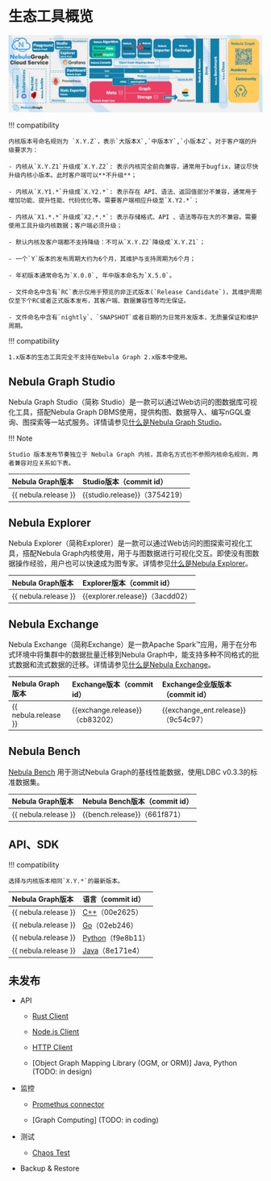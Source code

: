 # 生态工具概览

![Nebula Graph 鸟瞰图](../1.introduction/nebula-birdview.png)

!!! compatibility

    内核版本号命名规则为 `X.Y.Z`，表示`大版本X`,`中版本Y`,`小版本Z`。对于客户端的升级要求为：

    - 内核从`X.Y.Z1`升级成`X.Y.Z2`: 表示内核完全前向兼容，通常用于bugfix，建议尽快升级内核小版本。此时客户端可以**不升级**；
    
    - 内核从`X.Y1.*`升级成`X.Y2.*`: 表示存在 API、语法、返回值部分不兼容，通常用于增加功能、提升性能、代码优化等。需要客户端相应升级至`X.Y2.*`；
    
    - 内核从`X1.*.*`升级成`X2.*.*`: 表示存储格式、API 、语法等存在大的不兼容。需要使用工具升级内核数据；客户端必须升级；

    - 默认内核及客户端都不支持降级：不可从`X.Y.Z2`降级成`X.Y.Z1`；
 
    - 一个`Y`版本的发布周期大约为6个月，其维护与支持周期为6个月；
    
    - 年初版本通常命名为`X.0.0`, 年中版本命名为`X.5.0`。
    
    - 文件命名中含有`RC`表示仅用于预览的非正式版本(`Release Candidate`)，其维护周期仅至下个RC或者正式版本发布，其客户端、数据兼容性等均无保证。
    
    - 文件命名中含有`nightly`、`SNAPSHOT`或者日期的为日常开发版本，无质量保证和维护周期。

!!! compatibility

    1.x版本的生态工具完全不支持在Nebula Graph 2.x版本中使用。


## Nebula Graph Studio

Nebula Graph Studio（简称 Studio）是一款可以通过Web访问的图数据库可视化工具，搭配Nebula Graph DBMS使用，提供构图、数据导入、编写nGQL查询、图探索等一站式服务。详情请参见[什么是Nebula Graph Studio](../nebula-studio/about-studio/st-ug-what-is-graph-studio.md)。

!!! Note

    Studio 版本发布节奏独立于 Nebula Graph 内核，其命名方式也不参照内核命名规则，两者兼容对应关系如下表。

|Nebula Graph版本|Studio版本（commit id）|
|:---|:---|
| {{ nebula.release }}  | {{studio.release}}（3754219）|

<!--
## Nebula Dashboard

Nebula Dashboard（简称Dashboard）是一款用于监控Nebula Graph集群中机器和服务状态的可视化工具。详情参见[什么是Nebula Dashboard](../nebula-dashboard/1.what-is-dashboard.md)。

|Nebula Graph版本|Dashboard版本（commit id）|
|:---|:---|
| {{ nebula.release }}  | {{dashboard.release}}（49ab1bc） |
-->

## Nebula Explorer

Nebula Explorer（简称Explorer）是一款可以通过Web访问的图探索可视化工具，搭配Nebula Graph内核使用，用于与图数据进行可视化交互。即使没有图数据操作经验，用户也可以快速成为图专家。详情参见[什么是Nebula Explorer](../nebula-explorer/about-explorer/ex-ug-what-is-explorer.md)。

|Nebula Graph版本|Explorer版本（commit id）|
|:---|:---|
| {{ nebula.release }}  | {{explorer.release}}（3acdd02） |

## Nebula Exchange

Nebula Exchange（简称Exchange）是一款Apache Spark&trade;应用，用于在分布式环境中将集群中的数据批量迁移到Nebula Graph中，能支持多种不同格式的批式数据和流式数据的迁移。详情请参见[什么是Nebula Exchange](../nebula-exchange/about-exchange/ex-ug-what-is-exchange.md)。

|Nebula Graph版本|Exchange版本（commit id）|Exchange企业版版本（commit id）|
|:---|:---|:--|
| {{ nebula.release }} | {{exchange.release}}（cb83202） |{{exchange_ent.release}}（9c54c97） |

<!--
## Nebula Operator

Nebula Operator（简称Operator）是用于在Kubernetes系统上自动化部署和运维Nebula Graph集群的工具。依托于Kubernetes扩展机制，Nebula Graph将其运维领域的知识全面注入至Kubernetes系统中，让Nebula Graph成为真正的云原生图数据库。详情请参考[什么是Nebula Operator](../nebula-operator/1.introduction-to-nebula-operator.md)。

|Nebula Graph版本|Operator版本（commit id）|
|:---|:---|
| {{ nebula.release }}  | {{operator.release}}（ba88e28） |

## Nebula Importer

Nebula Importer（简称Importer）是一款Nebula Graph的CSV文件导入工具。Importer可以读取本地的CSV文件，然后导入数据至Nebula Graph图数据库中。详情请参见[什么是Nebula Importer](../nebula-importer/use-importer.md)。

|Nebula Graph版本|[Importer](https://github.com/vesoft-inc/nebula-importer/tree/{{importer.branch}})版本（commit id）|
|:---|:---|
| {{ nebula.release }} | {{importer.release}}（43234f3） |

## Nebula Spark Connector

Nebula Spark Connector是一个Spark连接器，提供通过Spark标准形式读写Nebula Graph数据的能力。Nebula Spark Connector由Reader和Writer两部分组成。详情请参见[什么是Nebula Spark Connector](../nebula-spark-connector.md)。

|Nebula Graph版本|Spark Connector版本（commit id）|
|:---|:---|
| {{ nebula.release }} | {{sparkconnector.release}}（cfe8ffc） |

## Nebula Flink Connector

Nebula Flink Connector是一款帮助Flink用户快速访问Nebula Graph的连接器，支持从Nebula Graph图数据库中读取数据，或者将其他外部数据源读取的数据写入Nebula Graph图数据库。详情请参见[什么是Nebula Flink Connector](../nebula-flink-connector.md)。

|Nebula Graph版本|Flink Connector版本（commit id）|
|:---|:---|
| {{ nebula.release }} | {{flinkconnector.release}}（32b5225） |

## Nebula Algorithm

Nebula Algorithm（简称Algorithm）是一款基于[GraphX](https://spark.apache.org/graphx/)的Spark应用程序，通过提交Spark任务的形式使用完整的算法工具对Nebula Graph数据库中的数据执行图计算，也可以通过编程形式调用lib库下的算法针对DataFrame执行图计算。详情请参见[什么是Nebula Algorithm](../nebula-algorithm.md)。

|Nebula Graph版本|Algorithm版本（commit id）|
|:---|:---|
| {{ nebula.release }} | {{algorithm.release}}（2c61ca5） |

## Nebula Console

Nebula Console是Nebula Graph的原生CLI客户端。如何使用请参见[连接Nebula Graph](../2.quick-start/3.connect-to-nebula-graph.md)。

|Nebula Graph版本|Console版本（commit id）|
|:---|:---|
| {{ nebula.release }} | {{console.release}}（0834198） |

## Nebula Docker Compose

Docker Compose可以快速部署Nebula Graph集群。如何使用请参见[Docker Compose部署Nebula Graph](../4.deployment-and-installation/2.compile-and-install-nebula-graph/3.deploy-nebula-graph-with-docker-compose.md)。

|Nebula Graph版本|Docker Compose版本（commit id）|
|:---|:---|
| {{ nebula.release }} | {{dockercompose.release}}（a6e9d78） |

<!--
## Backup & Restore

[Backup&Restore](https://github.com/vesoft-inc/nebula-br)（简称BR）是一款命令行界面（CLI）工具，可以帮助备份Nebula Graph的图空间数据，或者通过备份文件恢复数据。

|Nebula Graph版本|[Backup&Restore](https://github.com/vesoft-inc/nebula-br)版本（commit id）|
|:---|:---|
| {{ nebula.release }} | {{br.release}}（TODO:coding） |
-->

## Nebula Bench

[Nebula Bench](https://github.com/vesoft-inc/nebula-bench) 用于测试Nebula Graph的基线性能数据，使用LDBC v0.3.3的标准数据集。

|Nebula Graph版本|Nebula Bench版本（commit id）|
|:---|:---|
| {{ nebula.release }} | {{bench.release}}（661f871） |

## API、SDK

!!! compatibility

    选择与内核版本相同`X.Y.*`的最新版本。

|Nebula Graph版本| 语言（commit id） |
|:---| :--- |
| {{ nebula.release }}| [C++](https://github.com/vesoft-inc/nebula-cpp/tree/{{cpp.branch}})（00e2625） |
| {{ nebula.release }}| [Go](https://github.com/vesoft-inc/nebula-go/tree/{{go.branch}})（02eb246） |
| {{ nebula.release }}| [Python](https://github.com/vesoft-inc/nebula-python/tree/{{python.branch}})（f9e8b11） |
| {{ nebula.release }}| [Java](https://github.com/vesoft-inc/nebula-java/tree/{{java.branch}})（8e171e4）  |

## 未发布

- API

  - [Rust Client](https://github.com/vesoft-inc/nebula-rust)

  - [Node.js Client](https://github.com/vesoft-inc/nebula-node)

  - [HTTP Client](https://github.com/vesoft-inc/nebula-http-gateway)

  - [Object Graph Mapping Library (OGM, or ORM)] Java, Python (TODO: in design) 

- 监控

  - [Promethus connector](https://github.com/vesoft-inc/nebula-stats-exporter)

  - [Graph Computing] (TODO: in coding)

- 测试

  - [Chaos Test](https://github.com/vesoft-inc/nebula-chaos)

- Backup & Restore
